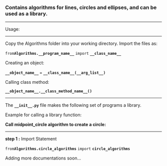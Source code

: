 ### Contains algorithms for lines, circles and ellipses, and can be used as a library.
___
Usage:
___
Copy the Algorithms folder into your working directory.
Import the files as:

```from```**```Algorithms.__program_name__```** ```import``` **```__class_name__```**

Creating an object:

**```__object_name__```** ```=``` **```__class_name__(__arg_list__)```**

Calling class method:

**```__object_name__.__class_method_name__()```**
___
The **```__init__.py```** file makes the following set of programs a library.

Example for calling a library function:

**Call midpoint_circle algorithm to create a circle:**
___

**step 1  :** Import Statement

```from```**```Algorithms.circle_algorithms```** ```import``` **```circle_algorithms```**



Adding more documentations soon...
